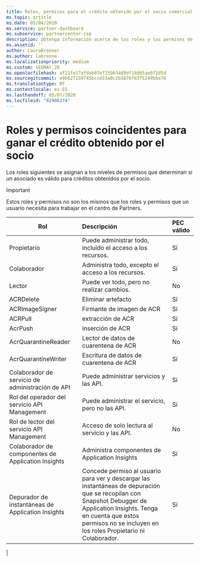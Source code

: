 ```yaml
---
title: Roles, permisos para el crédito obtenido por el socio comercial
ms.topic: article
ms.date: 05/04/2020
ms.service: partner-dashboard
ms.subservice: partnercenter-csp
description: Obtenga información acerca de los roles y los permisos de los asociados para poder ganar créditos obtenidos por asociados (PEC). Estos difieren de los roles para trabajar en el centro de Partners.
ms.assetid: ''
author: LauraBrenner
ms.author: labrenne
ms.localizationpriority: medium
ms.custom: SEOMAY.20
ms.openlocfilehash: af21fe17afdab07ef259634d9df18d65ae072d5d
ms.sourcegitcommit: e9b627159745bcce53a8c2b1676f63f5249bba76
ms.translationtype: MT
ms.contentlocale: es-ES
ms.lasthandoff: 05/07/2020
ms.locfileid: "82908274"
---
```

# <a name="roles-and-permissions-eligible-to-earn-partner-earned-credit"></a>Roles y permisos coincidentes para ganar el crédito obtenido por el socio

Los roles siguientes se asignan a los niveles de permisos que determinan si un asociado es válido para créditos obtenidos por el socio.

>[!Important]
>Estos roles y permisos no son los mismos que los roles y permisos que un usuario necesita para trabajar en el centro de Partners.

|**Rol**   |**Descripción**   |**PEC válido**   |
|-----------------|:------------------|:--------------|
|Propietario  |Puede administrar todo, incluido el acceso a los recursos.|Sí|
|Colaborador |Administra todo, excepto el acceso a los recursos.|Sí|
|Lector|Puede ver todo, pero no realizar cambios.|No|
|ACRDelete|Eliminar artefacto|Sí|
|ACRImageSigner|Firmante de imagen de ACR|Sí|
|ACRPull|extracción de ACR|Sí|
|AcrPush|inserción de ACR|Sí|
|AcrQuarantineReader|Lector de datos de cuarentena de ACR|No|
|AcrQuarantineWriter| Escritura de datos de cuarentena de ACR|Sí|
|Colaborador de servicio de administración de API|Puede administrar servicios y las API.|Sí|
|Rol del operador del servicio API Management|Puede administrar el servicio, pero no las API.|Sí|
|Rol de lector del servicio API Management|Acceso de solo lectura al servicio y las API.|No|
|Colaborador de componentes de Application Insights|Administra componentes de Application Insights|Sí|
|Depurador de instantáneas de Application Insights|Concede permiso al usuario para ver y descargar las instantáneas de depuración que se recopilan con Snapshot Debugger de Application Insights. Tenga en cuenta que estos permisos no se incluyen en los roles Propietario ni Colaborador.|Sí|
|